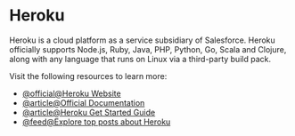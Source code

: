 # Heroku

Heroku is a cloud platform as a service subsidiary of Salesforce. Heroku officially supports Node.js, Ruby, Java, PHP, Python, Go, Scala and Clojure, along with any language that runs on Linux via a third-party build pack.

Visit the following resources to learn more:

- [@official@Heroku Website](https://www.heroku.com/)
- [@article@Official Documentation](https://devcenter.heroku.com/)
- [@article@Heroku Get Started Guide](https://devcenter.heroku.com/start)
- [@feed@Explore top posts about Heroku](https://app.daily.dev/tags/heroku?ref=roadmapsh)